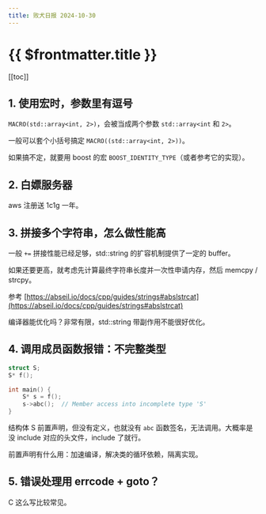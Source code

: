 ```yaml
---
title: 败犬日报 2024-10-30
---
```


# {{ $frontmatter.title }}

[[toc]]

## 1. 使用宏时，参数里有逗号

`MACRO(std::array<int, 2>)`，会被当成两个参数 `std::array<int` 和 `2>`。

一般可以套个小括号搞定 `MACRO((std::array<int, 2>))`。

如果搞不定，就要用 boost 的宏 `BOOST_IDENTITY_TYPE`（或者参考它的实现）。

## 2. 白嫖服务器

aws 注册送 1c1g 一年。

## 3. 拼接多个字符串，怎么做性能高

一般 `+=` 拼接性能已经足够，std::string 的扩容机制提供了一定的 buffer。

如果还要更高，就考虑先计算最终字符串长度并一次性申请内存，然后 memcpy / strcpy。

参考 [https://abseil.io/docs/cpp/guides/strings#abslstrcat](https://abseil.io/docs/cpp/guides/strings#abslstrcat)

编译器能优化吗？非常有限，std::string 带副作用不能很好优化。

## 4. 调用成员函数报错：不完整类型

```cpp
struct S;
S* f();

int main() {
    S* s = f();
    s->abc();  // Member access into incomplete type 'S'
}
```

结构体 S 前置声明，但没有定义，也就没有 `abc` 函数签名，无法调用。大概率是没 include 对应的头文件，include 了就行。

前置声明有什么用：加速编译，解决类的循环依赖，隔离实现。

## 5. 错误处理用 errcode + goto？

C 这么写比较常见。

